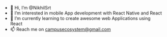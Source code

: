 - 👋 Hi, I’m @NikhilSrt
- 👀 I’m interested in mobile App development with React Native and React
- 🌱 I’m currently learning to create awesome web Applications using React
- 📫 Reach me on campusecosystem@gmail.com

